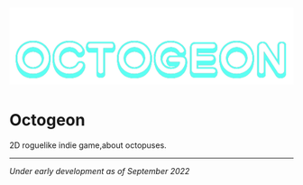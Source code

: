 # ![](https://github.com/Vanyutik/Octogeon/raw/main/desktop/ui/logo.png)
# Octogeon
2D roguelike indie game,about octopuses.
___
*Under early development as of September 2022*

